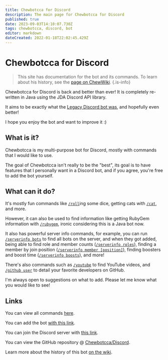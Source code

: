 ```yaml
---
title: Chewbotcca for Discord
description: The main page for Chewbotcca for Discord
published: true
date: 2023-09-03T14:10:07.730Z
tags: chewbotcca, discord, bot
editor: markdown
dateCreated: 2022-01-18T22:02:45.429Z
---
```


# Chewbotcca for Discord

> This site has documentation for the bot and its commands. To learn about his history, see the [page on ChewWiki](https://chew.wiki/view/Chewbotcca_Discord_Bot).
{.is-info}

Chewbotcca for Discord is back and better than ever! 
It is completely re-written in Java using the JDA Discord API library.

It aims to be exactly what the [Legacy Discord bot was](https://github.com/Chewbotcca/Discord-Legacy), and hopefully even better!

I hope you enjoy the bot and want to improve it :)

## What is it?

Chewbotcca is my multi-purpose bot for Discord, mostly with commands that I would like to use.

The goal of Chewbotcca isn't really to be the "best", its goal is to have features that I personally want in a Discord bot, and if you agree, you're free to add the bot yourself.

## What can it do?

It's mostly fun commands like [`/roll`](/bots/discord/chewbotcca/commands/roll)ing some dice, getting cats with [`/cat`](/bots/discord/chewbotcca/commands/cat), and more.

However, it can also be used to find information like getting RubyGem information with [`/rubygem`](/bots/discord/commands/rubygem), ironic considering this is a Java bot now.

It also has powerful server info commands,
for example, you can run [`/serverinfo bots`](/bots/discord/chewbotcca/commands/serverinfo#bots-sub-command) to find all bots on the server, and when they got added,
being able to find role and member counts ([`/serverinfo roles`](/bots/discord/chewbotcca/commands/serverinfo#roles-sub-command)),
finding a member by join position ([`/serverinfo member [position]`](/bots/discord/chewbotcca/commands/serverinfo#member-sub-command)),
finding boosters and boost time ([`/serverinfo boosts`](/bots/discord/chewbotcca/commands/serverinfo#boosts-sub-command)),
and more!

There's also commands such as [`/youtube`](/bots/discord/chewbotcca/commands/youtube) to find YouTube videos,
and [`/github user`](/bots/discord/chewbotcca/commands/github) to detail your favorite developers on GitHub.

I'm always open to suggestions on what to add. Please let me know what you would like to see!

## Links

You can view all commands [here](/bots/discord/chewbotcca/commands).

You can add the bot [with this link](https://discord.com/api/oauth2/authorize?client_id=604362556668248095&permissions=939879492&scope=bot%20applications.commands).

You can join the Discord server with [this link](https://discord.gg/UjxQ3Bh).

You can view the GitHub repository @ [Chewbotcca/Discord](https://github.com/Chewbotcca/Discord).

Learn more about the history of this bot [on the wiki](https://wiki.chew.pro/view/Chewbotcca_for_Discord).
